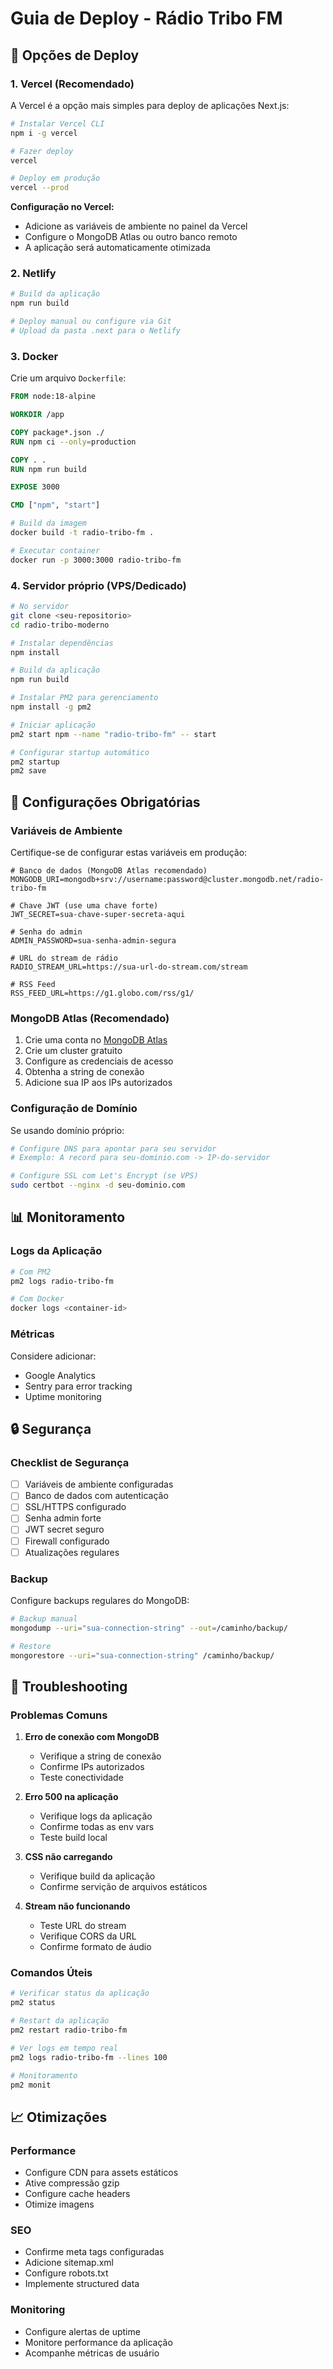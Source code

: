 # Guia de Deploy - Rádio Tribo FM

## 🚀 Opções de Deploy

### 1. Vercel (Recomendado)

A Vercel é a opção mais simples para deploy de aplicações Next.js:

```bash
# Instalar Vercel CLI
npm i -g vercel

# Fazer deploy
vercel

# Deploy em produção
vercel --prod
```

**Configuração no Vercel:**
- Adicione as variáveis de ambiente no painel da Vercel
- Configure o MongoDB Atlas ou outro banco remoto
- A aplicação será automaticamente otimizada

### 2. Netlify

```bash
# Build da aplicação
npm run build

# Deploy manual ou configure via Git
# Upload da pasta .next para o Netlify
```

### 3. Docker

Crie um arquivo `Dockerfile`:

```dockerfile
FROM node:18-alpine

WORKDIR /app

COPY package*.json ./
RUN npm ci --only=production

COPY . .
RUN npm run build

EXPOSE 3000

CMD ["npm", "start"]
```

```bash
# Build da imagem
docker build -t radio-tribo-fm .

# Executar container
docker run -p 3000:3000 radio-tribo-fm
```

### 4. Servidor próprio (VPS/Dedicado)

```bash
# No servidor
git clone <seu-repositorio>
cd radio-tribo-moderno

# Instalar dependências
npm install

# Build da aplicação
npm run build

# Instalar PM2 para gerenciamento
npm install -g pm2

# Iniciar aplicação
pm2 start npm --name "radio-tribo-fm" -- start

# Configurar startup automático
pm2 startup
pm2 save
```

## 🔧 Configurações Obrigatórias

### Variáveis de Ambiente

Certifique-se de configurar estas variáveis em produção:

```env
# Banco de dados (MongoDB Atlas recomendado)
MONGODB_URI=mongodb+srv://username:password@cluster.mongodb.net/radio-tribo-fm

# Chave JWT (use uma chave forte)
JWT_SECRET=sua-chave-super-secreta-aqui

# Senha do admin
ADMIN_PASSWORD=sua-senha-admin-segura

# URL do stream de rádio
RADIO_STREAM_URL=https://sua-url-do-stream.com/stream

# RSS Feed
RSS_FEED_URL=https://g1.globo.com/rss/g1/
```

### MongoDB Atlas (Recomendado)

1. Crie uma conta no [MongoDB Atlas](https://cloud.mongodb.com)
2. Crie um cluster gratuito
3. Configure as credenciais de acesso
4. Obtenha a string de conexão
5. Adicione sua IP aos IPs autorizados

### Configuração de Domínio

Se usando domínio próprio:

```bash
# Configure DNS para apontar para seu servidor
# Exemplo: A record para seu-dominio.com -> IP-do-servidor

# Configure SSL com Let's Encrypt (se VPS)
sudo certbot --nginx -d seu-dominio.com
```

## 📊 Monitoramento

### Logs da Aplicação

```bash
# Com PM2
pm2 logs radio-tribo-fm

# Com Docker
docker logs <container-id>
```

### Métricas

Considere adicionar:
- Google Analytics
- Sentry para error tracking
- Uptime monitoring

## 🔒 Segurança

### Checklist de Segurança

- [ ] Variáveis de ambiente configuradas
- [ ] Banco de dados com autenticação
- [ ] SSL/HTTPS configurado
- [ ] Senha admin forte
- [ ] JWT secret seguro
- [ ] Firewall configurado
- [ ] Atualizações regulares

### Backup

Configure backups regulares do MongoDB:

```bash
# Backup manual
mongodump --uri="sua-connection-string" --out=/caminho/backup/

# Restore
mongorestore --uri="sua-connection-string" /caminho/backup/
```

## 🚨 Troubleshooting

### Problemas Comuns

1. **Erro de conexão com MongoDB**
   - Verifique a string de conexão
   - Confirme IPs autorizados
   - Teste conectividade

2. **Erro 500 na aplicação**
   - Verifique logs da aplicação
   - Confirme todas as env vars
   - Teste build local

3. **CSS não carregando**
   - Verifique build da aplicação
   - Confirme servição de arquivos estáticos

4. **Stream não funcionando**
   - Teste URL do stream
   - Verifique CORS da URL
   - Confirme formato de áudio

### Comandos Úteis

```bash
# Verificar status da aplicação
pm2 status

# Restart da aplicação
pm2 restart radio-tribo-fm

# Ver logs em tempo real
pm2 logs radio-tribo-fm --lines 100

# Monitoramento
pm2 monit
```

## 📈 Otimizações

### Performance

- Configure CDN para assets estáticos
- Ative compressão gzip
- Configure cache headers
- Otimize imagens

### SEO

- Confirme meta tags configuradas
- Adicione sitemap.xml
- Configure robots.txt
- Implemente structured data

### Monitoring

- Configure alertas de uptime
- Monitore performance da aplicação
- Acompanhe métricas de usuário